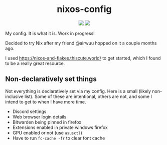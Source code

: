 <div align="center">
  <h1>nixos-config</h1>
  <img src="https://img.shields.io/github/last-commit/stuxf/nixos-config?style=for-the-badge&logo=github&logoColor=FF9796&color=FF9796">
  <img src="https://img.shields.io/badge/NixOS-24.11-FF9796?style=for-the-badge&logo=NixOS">
</div>

My config. It is what it is. Work in progress!

Decided to try Nix after my friend @airwuu hopped on it a couple months ago.

I used https://nixos-and-flakes.thiscute.world/ to get started, which I found to be a really great resource.

## Non-declaratively set things

Not everything is declaratively set via my config. Here is a small (likely non-inclusive list). Some of these are intentional, others are not, and some I intend to get to when I have more time.

- Discord settings
- Web browser login details
- Bitwarden being pinned in firefox
- Extensions enabled in private windows firefox
- GPU enabled or not (use `asusctl`)
- Have to run `fc-cache -fr` to clear font cache

